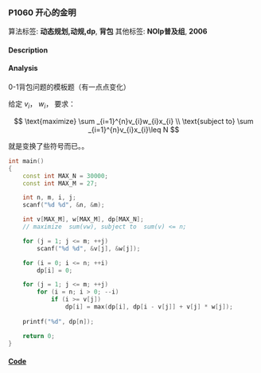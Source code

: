 ### P1060 开心的金明

算法标签: **动态规划,动规,dp**, **背包**
其他标签: **NOIp普及组**, **2006**


#### Description

#### Analysis

0-1背包问题的模板题（有一点点变化）

给定 $v_i$， $w_i$， 要求：

$$
\text{maximize}  \sum _{i=1}^{n}v_{i}w_{i}x_{i} \\
\text{subject to} \sum _{i=1}^{n}v_{i}x_{i}\leq N 
$$

就是变换了些符号而已。。

```cpp
int main()
{
    const int MAX_N = 30000;
    const int MAX_M = 27;

    int n, m, i, j;
    scanf("%d %d", &n, &m);

    int v[MAX_M], w[MAX_M], dp[MAX_N];
    // maximize  sum(vw), subject to  sum(v) <= n;

    for (j = 1; j <= m; ++j)
        scanf("%d %d", &v[j], &w[j]);

    for (i = 0; i <= n; ++i)
        dp[i] = 0;

    for (j = 1; j <= m; ++j)
        for (i = n; i > 0; --i)
            if (i >= v[j])
                dp[i] = max(dp[i], dp[i - v[j]] + v[j] * w[j]);
    
    printf("%d", dp[n]);

    return 0;
}
```


#### [Code](../cpp/p1060.cpp) 

